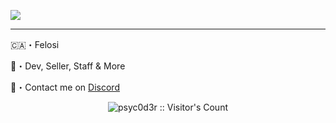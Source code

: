 ![](https://share.creavite.co/Cgo0Zr5kBl6uE4M6.gif)

----

🇨🇦・Felosi

🌴・Dev, Seller, Staff & More

🚥・Contact me on [Discord](https://discord.com/users/779716357872680970)

<p align="center"><img src="https://profile-counter.glitch.me/{FelosiDev}/count.svg" alt="psyc0d3r :: Visitor's Count" /></p>
